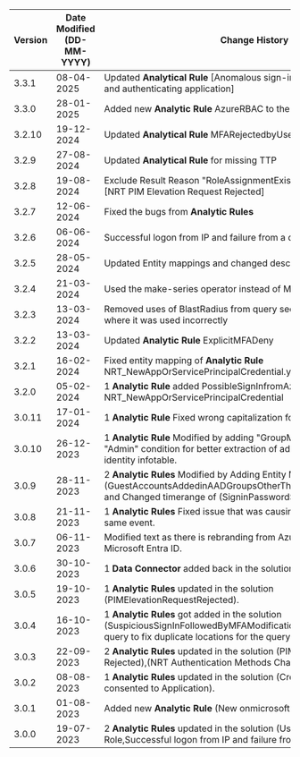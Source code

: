 | **Version** | **Date Modified (DD-MM-YYYY)** | **Change History**                                                                                                                                                                         |
| ----------- | ------------------------------ | ------------------------------------------------------------------------------------------------------------------------------------------------------------------------------------------ |
| 3.3.1       | 08-04-2025                     | Updated **Analytical Rule** [Anomalous sign-in location by user account and authenticating application]								   |
| 3.3.0       | 28-01-2025                     | Added new **Analytic Rule** AzureRBAC to the Solution									|	    			
| 3.2.10      | 19-12-2024                     | Updated **Analytical Rule** MFARejectedbyUser.yaml								|	    			
| 3.2.9       | 27-08-2024                     | Updated **Analytical Rule** for missing TTP	    																																		|
| 3.2.8       | 19-08-2024                     | Exclude Result Reason "RoleAssignmentExists"	from **Analytic Rule** [NRT PIM Elevation Request Rejected]                						                        |
| 3.2.7       | 12-06-2024                     | Fixed the bugs from **Analytic Rules**        																																		|
| 3.2.6       | 06-06-2024                     | Successful logon from IP and failure from a different IP fixes       																												        |
| 3.2.5       | 28-05-2024                     | Updated Entity mappings and changed description in **Analytic Rule**         																												|
| 3.2.4       | 21-03-2024                     | Used the make-series operator instead of Make_list          																																|
| 3.2.3       | 13-03-2024                     | Removed uses of BlastRadius from query section of **Hunting Queries** where it was used incorrectly																						|
| 3.2.2       | 13-03-2024                     | Updated **Analytic Rule** ExplicitMFADeny                                                                                                                                  				|
| 3.2.1       | 16-02-2024                     | Fixed entity mapping of **Analytic Rule** NRT_NewAppOrServicePrincipalCredential.yaml                                                                                                      |
| 3.2.0       | 05-02-2024                     | 1 **Analytic Rule** added PossibleSignInfromAzureBackdoor NRT_NewAppOrServicePrincipalCredential                                                                                           |
| 3.0.11      | 17-01-2024                     | 1 **Analytic Rule** Fixed wrong capitalization for identifier ResourceId                                                                                                                   |
| 3.0.10      | 26-12-2023                     | 1 **Analytic Rule** Modified by adding "GroupMembership" instead of "Admin" condition for better extraction of admin accounts from the identity infotable.                                 |
| 3.0.9       | 28-11-2023                     | 2 **Analytic Rules** Modified by Adding Entity Mapping to (GuestAccountsAddedinAADGroupsOtherThanTheOnesSpecified.yaml) and Changed timerange of (SigninPasswordSpray.yaml) from 3d to 1d. |
| 3.0.8       | 21-11-2023                     | 1 **Analytic Rules** Fixed issue that was causing multiple triggers for the same event.                                                                                                    |
| 3.0.7       | 06-11-2023                     | Modified text as there is rebranding from Azure Active Directory to Microsoft Entra ID.                                                                                                    |
| 3.0.6       | 30-10-2023                     | 1 **Data Connector** added back in the solution.                                                                                                                                           |
| 3.0.5       | 19-10-2023                     | 1 **Analytic Rules** updated in the solution (PIMElevationRequestRejected).                                                                                                                |
| 3.0.4       | 16-10-2023                     | 1 **Analytic Rules** got added in the solution (SuspiciousSignInFollowedByMFAModification), modified workbook query to fix duplicate locations for the query.                              |
| 3.0.3       | 22-09-2023                     | 2 **Analytic Rules** updated in the solution (PIM Elevation Request Rejected),(NRT Authentication Methods Changed for VIP Users).                                                          |
| 3.0.2       | 08-08-2023                     | 1 **Analytic Rules** updated in the solution (Credential added after admin consented to Application).                                                                                      |
| 3.0.1       | 01-08-2023                     | Added new **Analytic Rule** (New onmicrosoft domain added to tenant).                                                                                                                      |
| 3.0.0       | 19-07-2023                     | 2 **Analytic Rules** updated in the solution (User Assigned Privileged Role,Successful logon from IP and failure from a different IP).                                                     |
